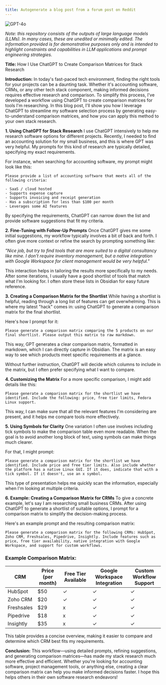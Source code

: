 ```yaml
---
title: Autogenerate a blog post from a forum post on Reddit
---
```

![GPT-4o](https://img.shields.io/badge/GPT--4o-3333FF?style=for-the-badge&logo=openai&logoColor=white)



*Note: this repository consists of the outputs of large language models (LLMs). In many cases, these are unedited or minimally edited. The information provided is for demonstrative purposes only and is intended to highlight constraints and capabilities in LLM applications and prompt engineering strategies.*


**Title:** How I Use ChatGPT to Create Comparison Matrices for Stack Research

**Introduction:**
In today's fast-paced tech environment, finding the right tools for your projects can be a daunting task. Whether it's accounting software, CRMs, or any other tech stack component, making informed decisions requires effective research and comparison. To simplify this process, I’ve developed a workflow using ChatGPT to create comparison matrices for tools I'm researching. In this blog post, I'll show you how I leverage ChatGPT to streamline my software selection process by generating easy-to-understand comparison matrices, and how you can apply this method to your own stack research.

**1. Using ChatGPT for Stack Research**
I use ChatGPT intensively to help me research software options for different projects. Recently, I needed to find an accounting solution for my small business, and this is where GPT was very helpful. My prompts for this kind of research are typically detailed, specifying my exact requirements.

For instance, when searching for accounting software, my prompt might look like this:

```
Please provide a list of accounting software that meets all of the following criteria:

- SaaS / cloud hosted
- Supports expense capture
- Supports invoicing and receipt generation
- Has a subscription for less than $100 per month
- Leverages some AI features
```

By specifying the requirements, ChatGPT can narrow down the list and provide software suggestions that fit my criteria.

**2. Fine-Tuning with Follow-Up Prompts**
Once ChatGPT gives me some initial suggestions, my workflow typically involves a bit of back and forth. I often give more context or refine the search by prompting something like:

*"Nice job, but try to find tools that are more suited to a digital consultancy like mine. I don't require inventory management, but a native integration with Google Workspace for client management would be very helpful."*

This interaction helps in tailoring the results more specifically to my needs. After some iterations, I usually have a good shortlist of tools that match what I'm looking for. I often store these lists in Obsidian for easy future reference.

**3. Creating a Comparison Matrix for the Shortlist**
While having a shortlist is helpful, reading through a long list of features can get overwhelming. This is where my latest "hack" comes in: using ChatGPT to generate a comparison matrix for the final shortlist.

Here's how I prompt for it:

```
Please generate a comparison matrix comparing the 5 products on our final shortlist. Please output this matrix to raw markdown.
```

This way, GPT generates a clear comparison matrix, formatted in markdown, which I can directly capture in Obsidian. The matrix is an easy way to see which products meet specific requirements at a glance.

Without further instruction, ChatGPT will decide which columns to include in the matrix, but I often prefer specifying what I want to compare.

**4. Customizing the Matrix**
For a more specific comparison, I might add details like this:

```
Please generate a comparison matrix for the shortlist we have identified. Include the following: price, free tier limits, Fedora Linux support.
```

This way, I can make sure that all the relevant features I'm considering are present, and it helps me compare tools more effectively.

**5. Using Symbols for Clarity**
One variation I often use involves including tick symbols to make the comparison table even more readable. When the goal is to avoid another long block of text, using symbols can make things much clearer.

For that, I might prompt:

```
Please generate a comparison matrix for the shortlist we have identified. Include price and free tier limits. Also include whether the platform has a native Linux GUI. If it does, indicate that with a tick symbol. If it doesn't, use an x symbol.
```

This type of presentation helps me quickly scan the information, especially when I'm looking at multiple criteria.

**6. Example: Creating a Comparison Matrix for CRMs**
To give a concrete example, let's say I am researching small business CRMs. After using ChatGPT to generate a shortlist of suitable options, I prompt for a comparison matrix to simplify the decision-making process.

Here's an example prompt and the resulting comparison matrix:

```
Please generate a comparison matrix for the following CRMs: HubSpot, Zoho CRM, Freshsales, Pipedrive, Insightly. Include features such as price, free tier availability, native integration with Google Workspace, and support for custom workflows.
```

### Example Comparison Matrix:

| CRM          | Price (per month) | Free Tier Available | Google Workspace Integration | Custom Workflow Support |
|--------------|-------------------|---------------------|------------------------------|-------------------------|
| HubSpot      | $50               | ✓                   | ✓                            | ✓                       |
| Zoho CRM     | $20               | ✓                   | ✓                            | ✓                       |
| Freshsales   | $29               | x                   | ✓                            | ✓                       |
| Pipedrive    | $18               | x                   | ✓                            | ✓                       |
| Insightly    | $35               | x                   | ✓                            | ✓                       |

This table provides a concise overview, making it easier to compare and determine which CRM best fits my requirements.

**Conclusion:**
This workflow—using detailed prompts, refining suggestions, and generating comparison matrices—has made my stack research much more effective and efficient. Whether you're looking for accounting software, project management tools, or anything else, creating a clear comparison matrix can help you make informed decisions faster. I hope this helps others in their own software research endeavors!
